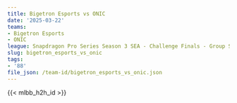 ```yaml
---
title: Bigetron Esports vs ONIC
date: '2025-03-22'
teams:
- Bigetron Esports
- ONIC
league: Snapdragon Pro Series Season 3 SEA - Challenge Finals - Group Stage
slug: bigetron_esports_vs_onic
tags:
- '88'
file_json: /team-id/bigetron_esports_vs_onic.json
---
```


{{< mlbb_h2h_id >}}
